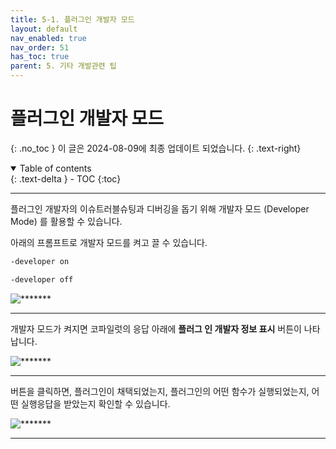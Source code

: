 ```yaml
---
title: 5-1. 플러그인 개발자 모드
layout: default
nav_enabled: true
nav_order: 51
has_toc: true
parent: 5. 기타 개발관련 팁
---
```


# 플러그인 개발자 모드
{: .no_toc }
이 글은 2024-08-09에 최종 업데이트 되었습니다.
{: .text-right}

<details open markdown="block">
  <summary>
    Table of contents
  </summary>
  {: .text-delta }
- TOC
{:toc}
</details>

---

플러그인 개발자의 이슈트러블슈팅과 디버깅을 돕기 위해 개발자 모드 (Developer Mode) 를 활용할 수 있습니다.

아래의 프롬프트로 개발자 모드를 켜고 끌 수 있습니다.

```cmd
-developer on

-developer off
```

![*******](../assets/50/51-01.png)

---

개발자 모드가 켜지면 코파일럿의 응답 아래에 **플러그 인 개발자 정보 표시** 버튼이 나타납니다.

![*******](../assets/50/51-02.png)

---

버튼을 클릭하면, 플러그인이 채택되었는지, 플러그인의 어떤 함수가 실행되었는지, 어떤 실행응답을 받았는지 확인할 수 있습니다.

![*******](../assets/50/51-03.png)

---
